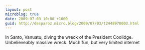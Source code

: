 ```yaml
---
layout: post
microblog: true
date: 2009-07-03 10:00 +1000
guid: http://desparoz.micro.blog/2009/07/03/t2448978003.html
---
```

In Santo, Vanuatu, diving the wreck of the President Coolidge. 	Unbelieveably massive wreck. Much fun, but very limited internet
